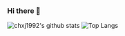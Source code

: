### Hi there 👋

![chxj1992's github stats](https://github-readme-stats.vercel.app/api?username=chxj1992&count_private=true&hide_title=true&show_icons=true)
![Top Langs](https://github-readme-stats.vercel.app/api/top-langs/?username=chxj1992&layout=compact)

